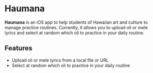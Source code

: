 # Haumana

**Haumana** is an iOS app to help students of Hawaiian art and culture to manage practice routines. Currently, it allows you to upload oli or mele lyrics and select at random which oli to practice in your daily routine.

## Features

- Upload oli or mele lyrics from a local file or URL
- Select at random which oli to practice in your daily routine
